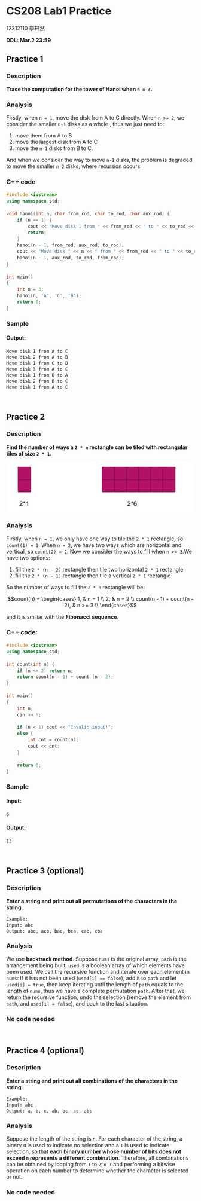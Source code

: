 # CS208 Lab1 Practice
12312110 李轩然

**DDL: Mar.2 23:59**


## Practice 1

### Description

**Trace the computation for the tower of Hanoi when `n = 3`.**

### Analysis

Firstly, when `n = 1`, move the disk from A to C directly. 
When `n >= 2`, we consider the smaller ``n-1`` disks as a whole , thus we just need to:
1. move them from A to B
2. move the largest disk from A to C
3. move the ``n-1`` disks from B to C.

And when we consider the way to move ``n-1`` disks, the problem is degraded to move the smaller ``n-2`` disks, where recursion occurs.


### C++ code

```cpp
#include <iostream>
using namespace std;

void hanoi(int n, char from_rod, char to_rod, char aux_rod) {
    if (n == 1) {
        cout << "Move disk 1 from " << from_rod << " to " << to_rod << endl;
        return;
    }
    hanoi(n - 1, from_rod, aux_rod, to_rod);
    cout << "Move disk " << n << " from " << from_rod << " to " << to_rod << endl;
    hanoi(n - 1, aux_rod, to_rod, from_rod);
}

int main() 
{
    int n = 3;
    hanoi(n, 'A', 'C', 'B');
    return 0;
}
```

### Sample

#### Output:

```
Move disk 1 from A to C
Move disk 2 from A to B
Move disk 1 from C to B
Move disk 3 from A to C
Move disk 1 from B to A
Move disk 2 from B to C
Move disk 1 from A to C
```

<br>


## Practice 2 

### Description

**Find the number of ways a `2 * n` rectangle can be tiled with rectangular tiles of size `2 * 1`.**

![image](https://github.com/lxriscute0501/SUSTech-Notes-of-CS/blob/main/CS208%20Algorithm%20Design%20and%20Analysis/Lab%20materials%20&%20practice/week1/own%20work/image/practice1_image1.jpg)

### Analysis

Firstly, when `n = 1`, we only have one way to tile the `2 * 1` rectangle, so ``count(1) = 1``.
When `n = 2`, we have two ways which are horizontal and vertical, so ``count(2) = 2``.
Now we consider the ways to fill when `n >= 3`.We have two options:
1. fill the `2 * (n - 2)` rectangle then tile two horizontal `2 * 1` rectangle
2. fill the `2 * (n - 1)` rectangle then tile a vertical `2 * 1` rectangle

So the number of ways to fill the `2 * n` rectangle will be:

```math
count(n) =
\begin{cases}
1, & n = 1 \\
2, & n = 2 \\
count(n - 1) + count(n - 2), & n >= 3 \\
\end{cases}
```

and it is smiliar with the **Fibonacci sequence**.

### C++ code:
```cpp
#include <iostream>
using namespace std;

int count(int n) {
    if (n <= 2) return n;
    return count(n - 1) + count (n - 2);
}

int main()
{
    int n;
    cin >> n;

    if (n < 1) cout << "Invalid input!";
    else {
        int cnt = count(n);
        cout << cnt;
    }

    return 0;
}
```

### Sample

#### Input:
```
6
```

#### Output:
```
13
```

<br>


## Practice 3 (optional)

### Description

**Enter a string and print out all permutations of the characters in the string.**

```
Example:
Input: abc
Output: abc, acb, bac, bca, cab, cba
```

### Analysis

We use **backtrack method**. Suppose ``nums`` is the original array, ``path`` is the arrangement being built, ``used`` is a boolean array of which elements have been used.
We call the recursive function and iterate over each element in ``nums``: If it has not been used (`used[i] == false`), add it to ``path`` and let `used[i] = true`, then keep iterating until the length of ``path``  equals to the length of ``nums``, thus we have a complete permutation ``path``. 
After that, we return the recursive function, undo the selection (remove the element from ``path``, and `used[i] = false`), and back to the last situation.

### No code needed



<br>

## Practice 4 (optional)

### Description

**Enter a string and print out all combinations of the characters in the string.**

```
Example:
Input: abc
Output: a, b, c, ab, bc, ac, abc
```

### Analysis

Suppose the length of the string is ``n``. For each character of the string, a binary ``0`` is used to indicate no selection and a ``1`` is used to indicate selection, so that **each binary number whose number of bits does not exceed ``n`` represents a different combination**. 
Therefore, all combinations can be obtained by looping from ``1`` to ``2^n-1`` and performing a bitwise operation on each number to determine whether the character is selected or not.

### No code needed


